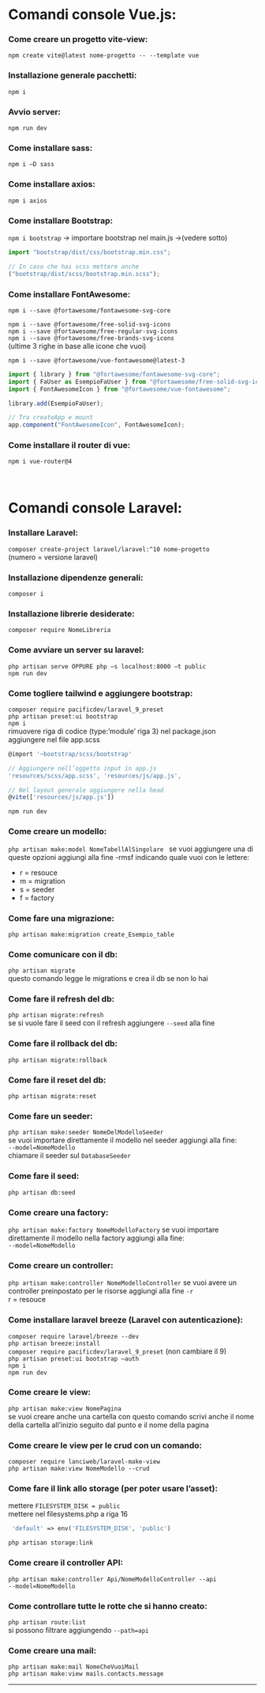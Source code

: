# Comandi console Vue.js:

### Come creare un progetto vite-view:

`npm create vite@latest nome-progetto -- --template vue `

### Installazione generale pacchetti:

`npm i `

### Avvio server:

`npm run dev `

### Come installare sass:

`npm i –D sass `

### Come installare axios:

`npm i axios `

### Come installare Bootstrap:

`npm i bootstrap` -> importare bootstrap nel main.js ->(vedere sotto)

```javascript
import "bootstrap/dist/css/bootstrap.min.css";

// In caso che hai scss mettere anche
("bootstrap/dist/scss/bootstrap.min.scss");
```

### Come installare FontAwesome:

`npm i --save @fortawesome/fontawesome-svg-core`

`npm i --save @fortawesome/free-solid-svg-icons`  
`npm i --save @fortawesome/free-regular-svg-icons`  
`npm i --save @fortawesome/free-brands-svg-icons`  
(ultime 3 righe in base alle icone che vuoi)

`npm i --save @fortawesome/vue-fontawesome@latest-3`

```javascript
import { library } from "@fortawesome/fontawesome-svg-core";
import { FaUser as EsempioFaUser } from "@fortawesome/free-solid-svg-icons";
import { FontAwesomeIcon } from "@fortawesome/vue-fontawesome";

library.add(EsempioFaUser);

// Tra createApp e mount
app.component("FontAwesomeIcon", FontAwesomeIcon);
```

### Come installare il router di vue:

`npm i vue-router@4 `

<div style="margin-top: 70px;"></div>
 
# Comandi console Laravel:

### Installare Laravel:

`composer create-project laravel/laravel:^10 nome-progetto`  
(numero = versione laravel)

### Installazione dipendenze generali:

`composer i`

### Installazione librerie desiderate:

`composer require NomeLibreria`

### Come avviare un server su laravel:

`php artisan serve OPPURE php –s localhost:8000 –t public`  
`npm run dev`

### Come togliere tailwind e aggiungere bootstrap:

`composer require pacificdev/laravel_9_preset`  
`php artisan preset:ui bootstrap`  
`npm i`  
rimuovere riga di codice (type:’module’ riga 3) nel package.json  
aggiungere nel file app.scss

```javascript
@import '~bootstrap/scss/bootstrap'

// Aggiungere nell’oggetto input in app.js
'resources/scss/app.scss', 'resources/js/app.js',

// Nel layout generale aggiungere nella head
@vite(['resources/js/app.js'])
```

`npm run dev`

### Come creare un modello:

`php artisan make:model NomeTabellAlSingolare `
se vuoi aggiungere una di queste opzioni aggiungi alla fine -rmsf indicando
quale vuoi con le lettere:

- r = resouce
- m = migration
- s = seeder
- f = factory

### Come fare una migrazione:

`php artisan make:migration create_Esempio_table `

### Come comunicare con il db:

`php artisan migrate`  
questo comando legge le migrations e crea il db se non lo hai

### Come fare il refresh del db:

`php artisan migrate:refresh`  
se si vuole fare il seed con il refresh aggiungere `--seed` alla fine

### Come fare il rollback del db:

`php artisan migrate:rollback `

### Come fare il reset del db:

`php artisan migrate:reset `

### Come fare un seeder:

`php artisan make:seeder NomeDelModelloSeeder`  
se vuoi importare direttamente il modello nel seeder aggiungi alla fine:  
`--model=NomeModello`  
chiamare il seeder sul `DatabaseSeeder`

### Come fare il seed:

`php artisan db:seed `

### Come creare una factory:

`php artisan make:factory NomeModelloFactory`
se vuoi importare direttamente il modello nella factory aggiungi alla fine:  
`--model=NomeModello `

### Come creare un controller:

`php artisan make:controller NomeModelloController`
se vuoi avere un controller preinpostato per le risorse aggiungi alla fine `-r`  
r = resouce

### Come installare laravel breeze (Laravel con autenticazione):

`composer require laravel/breeze --dev`  
`php artisan breeze:install`  
`composer require pacificdev/laravel_9_preset` (non cambiare il 9)  
`php artisan preset:ui bootstrap –auth`  
`npm i`  
`npm run dev`

### Come creare le view:

`php artisan make:view NomePagina`  
se vuoi creare anche una cartella con questo comando scrivi anche il nome della cartella all’inizio seguito dal punto e il nome della pagina

### Come creare le view per le crud con un comando:

`composer require lanciweb/laravel-make-view`  
`php artisan make:view NomeModello --crud`

### Come fare il link allo storage (per poter usare l’asset):

mettere `FILESYSTEM_DISK = public`  
mettere nel filesystems.php a riga 16

```php
 'default' => env('FILESYSTEM_DISK', 'public')
```

`php artisan storage:link`

### Come creare il controller API:

`php artisan make:controller Api/NomeModelloController --api`  
`--model=NomeModello`

### Come controllare tutte le rotte che si hanno creato:

`php artisan route:list`  
si possono filtrare aggiungendo `--path=api`

### Come creare una mail:

`php artisan make:mail NomeCheVuoiMail`  
`php artisan make:view mails.contacts.message`

---
